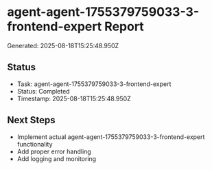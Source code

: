 # agent-agent-1755379759033-3-frontend-expert Report

Generated: 2025-08-18T15:25:48.950Z

## Status
- Task: agent-agent-1755379759033-3-frontend-expert
- Status: Completed
- Timestamp: 2025-08-18T15:25:48.950Z

## Next Steps
- Implement actual agent-agent-1755379759033-3-frontend-expert functionality
- Add proper error handling
- Add logging and monitoring
